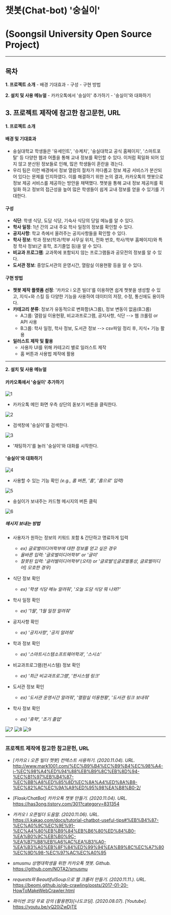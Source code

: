 # 챗봇(Chat-bot) '숭실이'
# (Soongsil University Open Source Project)
---------------------------------------------------------------------------------------------------------
## 목차

**1. 프로젝트 소개**
    - 배경 기대효과
    - 구성
    - 구현 방법

**2. 설치 및 사용 메뉴얼**
    - 카카오톡에서 '숭실이' 추가하기
    - '숭실이'와 대화하기

**3. 프로젝트 제작에 참고한 참고문헌, URL**
---------------------------------------------------------------------------------------------------------

**1. 프로젝트 소개**
#### 배경 및 기대효과
- 숭실대학교 학생들은 '유세인트', '슈케치', '숭실대학교 공식 홈페이지', '스마트포탈' 등 다양한 웹과 어플을 통해 교내 정보를 확인할 수 있다. 이처럼 획일화 되어 있지 않고 분산된 정보들로 인해, 많은 학생들이 혼란을 겪는다.
- 우리 팀은 이런 배경에서 정보 열람의 절차가 까다롭고 정보 제공 서비스가 분산되어 있다는 문제를 인지하였다. 이를 해결하기 위한 논의 결과, 카카오톡의 챗봇으로 정보 제공 서비스를 제공하는 방안을 채택했다. 챗봇을 통해 교내 정보 제공처를 획일화 하고 정보의 접근성을 높여 많은 학생들이 쉽게 교내 정보를 얻을 수 있기를 기대한다.

#### 구성
- **식단**: 학생 식당, 도담 식당, 기숙사 식당의 당일 메뉴를 알 수 있다.
- **학사 일정**: 1년 간의 교내 주요 학사 일정의 정보를 확인할 수 있다.
- **공지사항**: 학교 측에서 올려주는 공지사항들을 확인할 수 있다.
- **학사 정보**: 학과 정보(학과/학부 사무실 위치, 전화 번호, 학사/학부 홈페이지)와 특정 학사 정보(군 휴학, 조기졸업 등)을 알 수 있다.
- **비교과 프로그램**: 교과목에 포함되지 않는 프로그램들과 공모전의 정보를 알 수 있다.
- **도서관 정보**: 중앙도서관의 운영시간, 열람실 이용현황 등을 알 수 있다.

#### 구현 방법
- **챗봇 제작 플랫폼 선정**: '카카오 i 오픈 빌더'를 이용하면 쉽게 챗봇을 생성할 수 있고, 지식+와 스킬 등 다양한 기능을 사용하여 데이터의 저장, 수정, 통신에도 용이하다.
- **카테고리 분류**: 정보가 유동적으로 변화함(A그룹), 정보 변동이 없음(B그룹)
    - A그룹: 열람실 이용현황, 비교과프로그램, 공지사항, 식단 --> 웹 크롤링 or API 사용
    - B그룹: 학사 일정, 학사 정보, 도서관 정보 --> csv파일 정리 후, 지식+ 기능 활용
- **일러스트 제작 및 활용**
    - 사용자 UI를 위해 카테고리 별로 일러스트 제작
    - 홈 버튼과 사용법 제작에 활용

---------------------------------------------------------------------------------------------------------

**2. 설치 및 사용 메뉴얼**
#### 카카오톡에서 '숭실이' 추가하기

![1](https://user-images.githubusercontent.com/61671097/101237869-75838700-371f-11eb-8f46-624338202850.PNG)

- 카카오톡 메인 화면 우측 상단의 돋보기 버튼을 클릭한다.

![2](https://user-images.githubusercontent.com/61671097/101237871-761c1d80-371f-11eb-9585-0b6a8aedd1b8.PNG)

- 검색창에 '숭실이'를 검색한다.

![3](https://user-images.githubusercontent.com/61671097/101237872-76b4b400-371f-11eb-9d49-c7f386ff004c.PNG)

- '채팅하기'를 눌러 '숭실이'와 대화를 시작한다.



#### '숭실이'와 대화하기

![4](https://user-images.githubusercontent.com/61671097/101238159-acf33300-3721-11eb-8911-e3bcbbda44dd.png)

- 사용할 수 있는 기능 확인 *(e.g., 홈 버튼, '홈', '홈으로' 입력)*
    
![5](https://user-images.githubusercontent.com/61671097/101238161-ae246000-3721-11eb-9799-04baf5d54c4f.png)

- 숭실이가 보내주는 카드형 메시지의 버튼 클릭

![6](https://user-images.githubusercontent.com/61671097/101238162-ae246000-3721-11eb-9cc5-b0e46fcbc704.png)

##### 메시지 보내는 방법
- 사용자가 원하는 정보의 키워드 포함 & 간단하고 명료하게 입력
    - *ex) 글로벌미디어학부에 대한 정보를 얻고 싶은 경우*
    - *올바른 입력: '글로벌미디어학부' or '글미'*
    - *잘못된 입력: '글러벌미디어학부'(오타) or '글로벌'([글로벌통상, 글로벌미디어] 모호한 경우)*

- 식단 정보 확인
    - *ex) '학생 식당 메뉴 알려줘', '오늘 도담 식당 뭐 나와?'*

- 학사 일정 확인
    - *ex) '1월', '1월 일정 알려줘'*
    
- 공지사항 확인
    - *ex) '공지사항', '공지 알려줘'*
    
- 학과 정보 확인
    - *ex) '스마트시스템소프트웨어학과', '스시소'*
    
- 비교과프로그램(펀시스템) 정보 확인
    - *ex) '최근 비교과프로그램', '펀시스템 링크'*
    
- 도서관 정보 확인
    - *ex) '도서관 운영시간 알려줘', '열람실 이용현황', '도서관 링크 보내줘'*
    
- 학사 정보 확인
    - *ex) '휴학', '조기 졸업'*

![7](https://user-images.githubusercontent.com/61671097/101238163-aebcf680-3721-11eb-9a63-0101033309f9.png)
![8](https://user-images.githubusercontent.com/61671097/101238164-aebcf680-3721-11eb-83ff-8b10c8706360.png)
![9](https://user-images.githubusercontent.com/61671097/101238165-af558d00-3721-11eb-8265-02e277cf2458.png)

-----------------------------------------------------------------------------------------------------

### 프로젝트 제작에 참고한 참고문헌, URL

- *[카카오 i 오픈 빌더 챗봇] 컨텍스트 사용하기. (2020.11.04). URL.*
<http://www.mark1001.com/%EC%B9%B4%EC%B9%B4%EC%98%A4-i-%EC%98%A4%ED%94%88%EB%B9%8C%EB%8D%94-%EC%B1%97%EB%B4%87-%EC%BB%A8%ED%85%8D%EC%8A%A4%ED%8A%B8-%EC%82%AC%EC%9A%A9%ED%95%98%EA%B8%B0-2/>

- *[Flask/ChatBot] 카카오톡 챗봇 만들기. (2020.11.04). URL.*
<https://has3ong.tistory.com/301?category=831354>

- *카카오 I 오픈빌더 도움말. (2020.11.06). URL.*
<https://i.kakao.com/docs/tutorial-chatbot-useful-tips#%EB%B4%87-%EC%A0%9C%EC%9E%91-%EC%A4%80%EB%B9%84%EB%B6%80%ED%84%B0-%EA%B0%9C%EB%B0%9C-%EA%B7%B8%EB%A6%AC%EA%B3%A0-%EA%B3%A0%EB%8F%84%ED%99%94%EA%B9%8C%EC%A7%80%EC%9D%98-%EC%97%AC%EC%A0%95>

- *smusmu 상명대학생을 위한 카카오톡 챗봇. Github.*
<https://github.com/NOTA2/smusmu>

- *requests와 BeautifulSoup으로 웹 크롤러 만들기. (2020.11.11.). URL.*
<https://beomi.github.io/gb-crawling/posts/2017-01-20-HowToMakeWebCrawler.html>

- *파이썬 코딩 무료 강의 (활용편3)[나도코딩]. (2020.08.07). [Youtube].*
<https://youtu.be/yQ20jZwDjTE>










